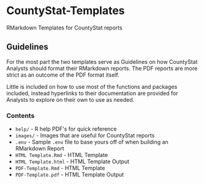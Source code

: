 # CountyStat-Templates

RMarkdown Templates for CountyStat reports

## Guidelines

For the most part the two templates serve as Guidelines on how CountyStat Analysts should format their RMarkdown reports. The PDF reports are more strict as an outcome of the PDF format itself.

Little is included on how to use most of the functions and packages included, instead hyperlinks to their documentation are provided for Analysts to explore on their own to use as needed.

### Contents

* `help/` - R help PDF's for quick reference
* `images/` - Images that are useful for CountyStat reports
* `.env` - Sample `.env` file to base yours off of when building an RMarkdown Report
* `HTML Template.Rmd` - HTML Template
* `HTML Template.html` - HTML Template Output
* `PDF-Template.Rmd` - HTML Template
* `PDF-Template.pdf` - HTML Template Output
